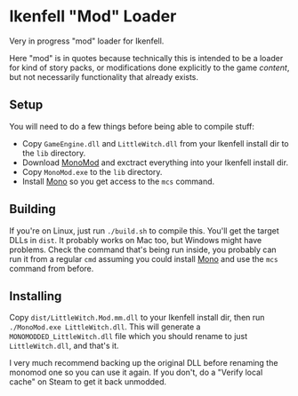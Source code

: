 # Ikenfell "Mod" Loader

Very in progress "mod" loader for Ikenfell.

Here "mod" is in quotes because technically this is intended to be a loader for
kind of story packs, or modifications done explicitly to the game _content_, but
not necessarily functionality that already exists.

## Setup

You will need to do a few things before being able to compile stuff:

  - Copy `GameEngine.dll` and `LittleWitch.dll` from your Ikenfell install dir to the `lib` directory.
  - Download [MonoMod][] and exctract everything into your Ikenfell install dir.
  - Copy `MonoMod.exe` to the `lib` directory.
  - Install [Mono][] so you get access to the `mcs` command.

  [MonoMod]: https://github.com/MonoMod/MonoMod
  [Mono]: https://www.mono-project.com/


## Building

If you're on Linux, just run `./build.sh` to compile this.  You'll get the target DLLs in `dist`.  It probably works
on Mac too, but Windows might have problems.  Check the command that's being run inside, you probably can run it from
a regular `cmd` assuming you could install [Mono][] and use the `mcs` command from before.


## Installing

Copy `dist/LittleWitch.Mod.mm.dll` to your Ikenfell install dir, then run `./MonoMod.exe LittleWitch.dll`.
This will generate a `MONOMODDED_LittleWitch.dll` file which you should rename to just `LittleWitch.dll`, and that's it.

I very much recommend backing up the original DLL before renaming the monomod one so you can use it again. If you don't,
do a "Verify local cache" on Steam to get it back unmodded.